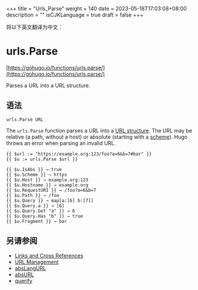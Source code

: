 +++
title = "Urls_Parse"
weight = 140
date = 2023-05-18T17:03:08+08:00
description = ""
isCJKLanguage = true
draft = false
+++

将以下英文翻译为中文：
# urls.Parse

[https://gohugo.io/functions/urls.parse/](https://gohugo.io/functions/urls.parse/)

Parses a URL into a URL structure.

## 语法

```
urls.Parse URL
```

The `urls.Parse` function parses a URL into a [URL structure](https://godoc.org/net/url#URL). The URL may be relative (a path, without a host) or absolute (starting with a [scheme](https://www.iana.org/assignments/uri-schemes/uri-schemes.xhtml#uri-schemes-1)). Hugo throws an error when parsing an invalid URL.

```go-html-template
{{ $url := "https://example.org:123/foo?a=6&b=7#bar" }}
{{ $u := urls.Parse $url }}

{{ $u.IsAbs }} → true
{{ $u.Scheme }} → https
{{ $u.Host }} → example.org:123
{{ $u.Hostname }} → example.org
{{ $u.RequestURI }} → /foo?a=6&b=7
{{ $u.Path }} → /foo
{{ $u.Query }} → map[a:[6] b:[7]]
{{ $u.Query.a }} → [6]
{{ $u.Query.Get "a" }} → 6
{{ $u.Query.Has "b" }} → true
{{ $u.Fragment }} → bar
```

## 另请参阅

- [Links and Cross References](https://gohugo.io/content-management/cross-references/)
- [URL Management](https://gohugo.io/content-management/urls/)
- [absLangURL](https://gohugo.io/functions/abslangurl/)
- [absURL](https://gohugo.io/functions/absurl/)
- [querify](https://gohugo.io/functions/querify/)
